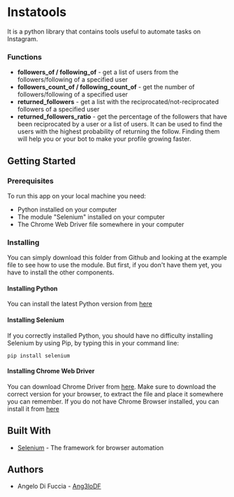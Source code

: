 # Instatools
It is a python library that contains tools useful to automate tasks on Instagram.

### Functions
* **followers_of / following_of** - get a list of users from the followers/following of a specified user
* **followers_count_of / following_count_of** - get the number of followers/following of a specified user
* **returned_followers** - get a list with the reciprocated/not-reciprocated followers of a specified user
* **returned_followers_ratio** - get the percentage of the followers that have been reciprocated by a user or a list of users. It can be used to find the users with the highest probability of returning the follow. Finding them will help you or your bot to make your profile growing faster.

## Getting Started

### Prerequisites
To run this app on your local machine you need:
* Python installed on your computer
* The module "Selenium" installed on your computer
* The Chrome Web Driver file somewhere in your computer

### Installing
You can simply download this folder from Github and looking at the example file to see how to use the module. But first, if you don't have them yet, you have to install the other components.

#### Installing Python
You can install the latest Python version from [here](https://www.python.org/downloads/)

#### Installing Selenium
If you correctly installed Python, you should have no difficulty installing Selenium by using Pip, by typing this in your command line:
```
pip install selenium
```
#### Installing Chrome Web Driver
You can download Chrome Driver from [here](https://chromedriver.chromium.org/downloads). Make sure to download the correct version for your browser, to extract the file and place it somewhere you can remember. If you do not have Chrome Browser installed, you can install it from [here](https://www.google.com/chrome/)

## Built With
* [Selenium](https://www.selenium.dev/) - The framework for browser automation

## Authors
* Angelo Di Fuccia - [Ang3loDF](https://github.com/Ang3loDF)